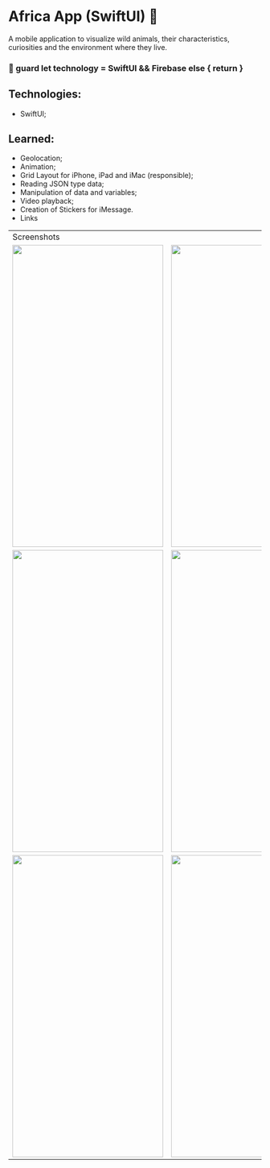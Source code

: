 # Africa App (SwiftUI) 🦁

  A mobile application to visualize wild animals, their characteristics, curiosities and the environment where they live.
  
  ### 🔧 guard let technology = SwiftUI && Firebase else { return }
  
  ## Technologies:
   - SwiftUI;
   
  ## Learned:
  - Geolocation;
  - Animation;
  - Grid Layout for iPhone, iPad and iMac (responsible);
  - Reading JSON type data;
  - Manipulation of data and variables;
  - Video playback;
  - Creation of Stickers for iMessage.
  - Links
  
  <table>
    <tr>
       <td colspan="3">Screenshots</td>
    </tr>
    <tr>
      <td><img src="https://user-images.githubusercontent.com/38798492/183452588-035677fd-7555-4656-bae4-e24a1894de40.png" width="300" height="600"></td>
      <td><img src="https://user-images.githubusercontent.com/38798492/183452806-39cfa464-cb0a-4810-8835-a42b941d5c4b.png" width="300" height="600"></td>
      <td><img src="https://user-images.githubusercontent.com/38798492/183452960-244010f5-58ac-4915-a7c0-a4dfe2fde909.png" width="300" height="600"></td>
    </tr>
    <tr>
      <td><img src="https://user-images.githubusercontent.com/38798492/183453144-2d42293d-0dd7-4e5e-9256-5df0c48f26cc.png" width="300" height="600"></td>
      <td><img src="https://user-images.githubusercontent.com/38798492/183453488-1ee28df3-80c1-46c8-a77e-2c46988dd30f.png" width="300" height="600"></td>
      <td><img src="https://user-images.githubusercontent.com/38798492/183453866-a4cfec4f-856f-48da-bb94-af5cd5699ee6.png" width="300" height="600"></td>
    </tr>
    <tr>
      <td><img src="https://user-images.githubusercontent.com/38798492/183454025-4bb45a11-0415-45f0-87fd-06ee835efacc.png" width="300" height="600"></td>
      <td><img src="https://user-images.githubusercontent.com/38798492/183454188-4852c4b6-5d9a-4d6b-8dbd-7498aed1c7b0.png" width="300" height="600"></td>
       <td><img src="https://user-images.githubusercontent.com/38798492/183454298-f0873c29-8b9d-4af4-99b7-8fea17c20893.png" width="300" height="600"></td>
    </tr>
 </table>
